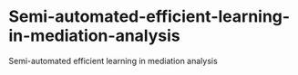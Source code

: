 # Semi-automated-efficient-learning-in-mediation-analysis
Semi-automated efficient learning in mediation analysis
